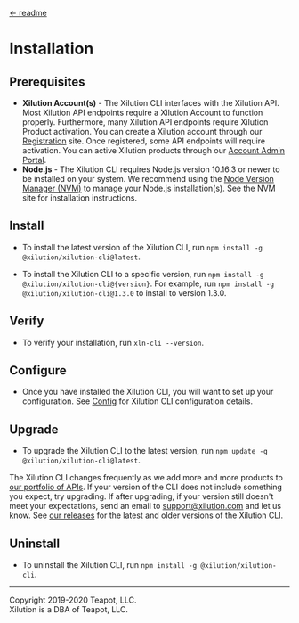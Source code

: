 [<- readme](../README.md)

# Installation

## Prerequisites

- **Xilution Account(s)** -
  The Xilution CLI interfaces with the Xilution API.
  Most Xilution API endpoints require a Xilution Account to function properly.
  Furthermore, many Xilution API endpoints require Xilution Product activation.
  You can create a Xilution account through our [Registration](https://prod.register.xilution.com) site.
  Once registered, some API endpoints will require activation.
  You can active Xilution products through our [Account Admin Portal](https://prod.portal.xilution.com).
- **Node.js** -
  The Xilution CLI requires Node.js version 10.16.3 or newer to be installed on your system.
  We recommend using the [Node Version Manager (NVM)](https://github.com/nvm-sh/nvm) to manage your Node.js installation(s).
  See the NVM site for installation instructions.

## Install

- To install the latest version of the Xilution CLI, run `npm install -g @xilution/xilution-cli@latest`.

- To install the Xilution CLI to a specific version, run `npm install -g @xilution/xilution-cli@{version}`.
  For example, run `npm install -g @xilution/xilution-cli@1.3.0` to install to version 1.3.0.

## Verify

- To verify your installation, run `xln-cli --version`.

## Configure

- Once you have installed the Xilution CLI, you will want to set up your configuration.
  See [Config](./config.md) for Xilution CLI configuration details.

## Upgrade

- To upgrade the Xilution CLI to the latest version, run `npm update -g @xilution/xilution-cli@latest`.

The Xilution CLI changes frequently as we add more and more products to [our portfolio of APIs](https://products.xilution.com).
If your version of the CLI does not include something you expect, try upgrading.
If after upgrading, if your version still doesn't meet your expectations, send an email to [support@xilution.com](mailto:support@xilution.com) and let us know.
See [our releases](https://github.com/xilution/xilution-cli/releases) for the latest and older versions of the Xilution CLI.

## Uninstall

- To uninstall the Xilution CLI, run `npm install -g @xilution/xilution-cli`.

---

Copyright 2019-2020 Teapot, LLC.  
Xilution is a DBA of Teapot, LLC.
